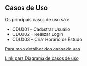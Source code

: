 ## Casos de Uso
Os principais casos de uso são: 
* CDU001 – Cadastrar Usuário 
* CDU002 – Realizar Login 
* CDU003 – Criar Horário de Estudo 

[Para mais detalhes dos casos de uso](DetalhesCDU.md)

[Link para Diagrama de casos de uso](imagens/diagramacdu.png)
